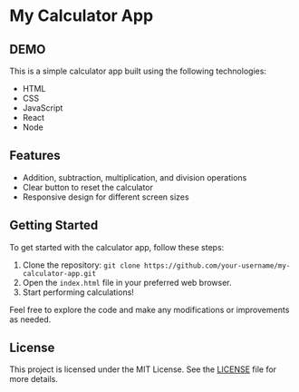 # My Calculator App

## DEMO



This is a simple calculator app built using the following technologies:

- HTML
- CSS
- JavaScript
- React
- Node

## Features

- Addition, subtraction, multiplication, and division operations
- Clear button to reset the calculator
- Responsive design for different screen sizes

## Getting Started

To get started with the calculator app, follow these steps:

1. Clone the repository: `git clone https://github.com/your-username/my-calculator-app.git`
2. Open the `index.html` file in your preferred web browser.
3. Start performing calculations!

Feel free to explore the code and make any modifications or improvements as needed.

## License

This project is licensed under the MIT License. See the [LICENSE](LICENSE) file for more details.
